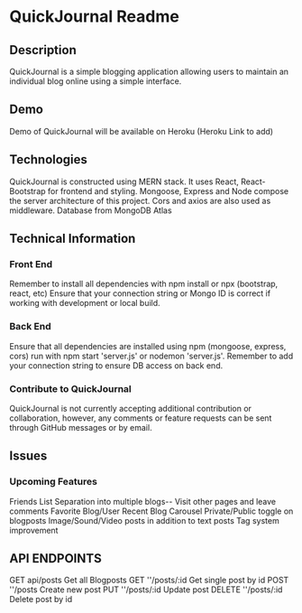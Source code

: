 # QuickJournal Readme

## Description
QuickJournal is a simple blogging application allowing users to maintain an individual blog online using a simple interface.

## Demo
Demo of QuickJournal will be available on Heroku (Heroku Link to add)

## Technologies
QuickJournal is constructed using MERN stack.
It uses React, React-Bootstrap for frontend and styling.
Mongoose, Express and Node compose the server architecture of this project.
Cors and axios are also used as middleware.
Database from MongoDB Atlas

## Technical Information
### Front End
Remember to install all dependencies with npm install or npx (bootstrap, react, etc)
Ensure that your connection string or Mongo ID is correct if working with development or local build.
### Back End
Ensure that all dependencies are installed using npm (mongoose, express, cors)
run with npm start 'server.js' or nodemon 'server.js'. 
Remember to add your connection string to ensure DB access on back end.
### Contribute to QuickJournal
QuickJournal is not currently accepting  additional contribution or collaboration, however, any comments or feature requests can be sent through GitHub messages or by email.

## Issues
### Upcoming Features
Friends List
Separation into multiple blogs-- Visit other pages and leave comments
Favorite Blog/User
Recent Blog Carousel
Private/Public toggle on blogposts
Image/Sound/Video posts in addition to text posts
Tag system improvement

## API ENDPOINTS
GET api/posts Get all Blogposts 
GET ''/posts/:id Get single post by id
POST ''/posts Create new post
PUT ''/posts/:id Update post
DELETE ''/posts/:id Delete post by id
